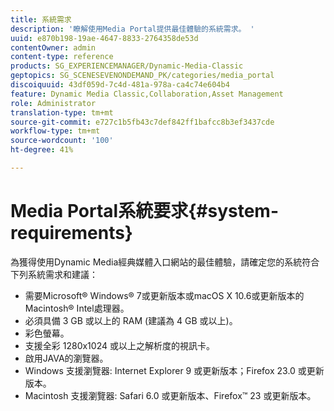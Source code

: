 ```yaml
---
title: 系統需求
description: '瞭解使用Media Portal提供最佳體驗的系統需求。 '
uuid: e870b198-19ae-4647-8833-2764358de53d
contentOwner: admin
content-type: reference
products: SG_EXPERIENCEMANAGER/Dynamic-Media-Classic
geptopics: SG_SCENESEVENONDEMAND_PK/categories/media_portal
discoiquuid: 43df059d-7c4d-481a-978a-ca4c74e604b4
feature: Dynamic Media Classic,Collaboration,Asset Management
role: Administrator
translation-type: tm+mt
source-git-commit: e727c1b5fb43c7def842ff1bafcc8b3ef3437cde
workflow-type: tm+mt
source-wordcount: '100'
ht-degree: 41%

---
```



# Media Portal系統要求{#system-requirements}

為獲得使用Dynamic Media經典媒體入口網站的最佳體驗，請確定您的系統符合下列系統需求和建議：

* 需要Microsoft® Windows® 7或更新版本或macOS X 10.6或更新版本的Macintosh® Intel處理器。
* 必須具備 3 GB 或以上的 RAM (建議為 4 GB 或以上)。
* 彩色螢幕。
* 支援全彩 1280x1024 或以上之解析度的視訊卡。
* 啟用JAVA的瀏覽器。
* Windows 支援瀏覽器: Internet Explorer 9 或更新版本；Firefox 23.0 或更新版本。
* Macintosh 支援瀏覽器: Safari 6.0 或更新版本、Firefox™ 23 或更新版本。

